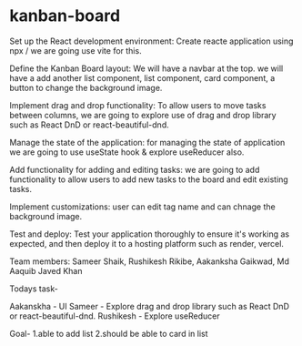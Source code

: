# kanban-board

Set up the React development environment: 
Create reacte application using npx / we are going use vite for this.

Define the Kanban Board layout: We will have a navbar at the top. we will have a add another list component, list component, card component, a button to change the background image.

Implement drag and drop functionality: To allow users to move tasks between columns, we are going to explore use of drag and drop library such as React DnD or react-beautiful-dnd.

Manage the state of the application: for managing the state of application we are going to use useState hook & explore useReducer also.

Add functionality for adding and editing tasks: we are going to add functionality to allow users to add new tasks to the board and edit existing tasks.

Implement customizations: user can edit tag name and can chnage the background image.

Test and deploy: Test your application thoroughly to ensure it's working as expected, and then deploy it to a hosting platform such as render, vercel.

Team members: Sameer Shaik, Rushikesh Rikibe, Aakanksha Gaikwad, Md Aaquib Javed Khan

Todays task- 

Aakanskha - UI
Sameer - Explore drag and drop library such as React DnD or react-beautiful-dnd.
Rushikesh - Explore useReducer

Goal- 1.able to add list 
      2.should be able to card in list





